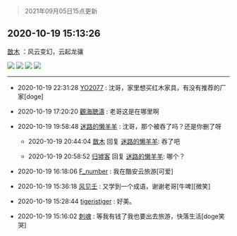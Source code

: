 > 2021年09月05日15点更新
<link rel="stylesheet" href="https://cdn.jsdelivr.net/gh/taotie6/sampleJSON@main/css/photo_show.css">


 ## 2020-10-19 15:13:26 

 [㪚木](https://www.coolapk.com/feed/22331955?shareKey=MzFlNWYyMDM2YWMyNjEzMTc1N2Q~) ：风云变幻，云起龙骧 

<div class="album">
<img class="img-item" src="https://image.coolapk.com/feed/2020/1019/15/1081091_3e935155_1585_6557@993x558.gif" />
<img class="img-item" src="https://image.coolapk.com/feed/2020/1019/15/1081091_a06effef_1585_656@706x397.gif" />
<img class="img-item" src="https://image.coolapk.com/feed/2020/1019/15/1081091_5fbc6345_1585_6561@1920x1061.jpeg" />
<img class="img-item" src="https://image.coolapk.com/feed/2020/1019/15/1081091_40909ad1_1585_6563@1920x918.jpeg" />
</div>

 ------- 

- 2020-10-19 22:31:28 [YO2077](uid=1757685) : 沈哥，家里想买红木家具，有没有推荐的厂家[doge] 

- 2020-10-19 17:20:20 [觀海聴濤](uid=1471947) : 老哥这是在哪里啊 

- 2020-10-19 19:58:48 [迷路的懒羊羊](uid=2943376) : 沈哥，那个被吞了吗？还是你删了呀 

    - 2020-10-19 20:44:04 [㪚木](uid=1081091) 回复 [迷路的懒羊羊](uid=2943376): 吞了吧 

    - 2020-10-19 20:58:52 [归墟客](uid=3287587) 回复 [迷路的懒羊羊](uid=2943376): 哪个？ 

- 2020-10-19 16:18:06 [F_number](uid=3294719) : 我在酷安云旅游[可爱] 

- 2020-10-19 15:36:18 [风见壬](uid=1512297) : 又学到一个成语，谢谢老哥[牛啤][微笑] 

- 2020-10-19 15:28:44 [tigeristiger](uid=479695) : 好美。 

- 2020-10-19 15:16:02 [刺魂](uid=1662383) : 等我有钱了我也要出去旅游，快落生活[doge笑哭] 


